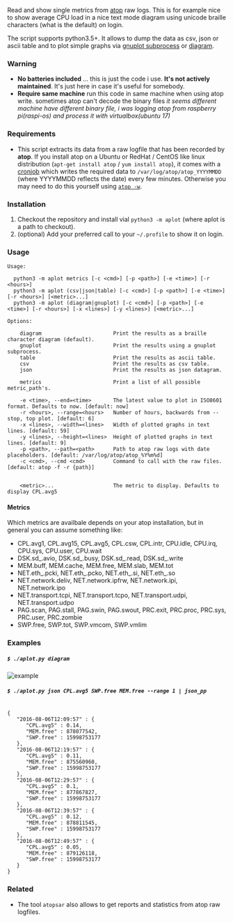 Read and show single metrics from [atop](http://www.atoptool.nl/) raw logs. This is for example nice to show average CPU load in a nice text mode diagram using unicode braille characters (what is the default) on login. 

The script supports python3.5+. It allows to dump the data as csv, json or ascii table and to plot simple graphs via [gnuplot subprocess](http://www.gnuplot.info/) or [diagram](https://github.com/tehmaze/diagram).
 
### Warning

* __No batteries included__ ... this is just the code i use. __It's not actively maintained__. It's just here in case it's useful for somebody.
* __Require same machine__ run this code in same machine when using atop write. sometimes atop can't decode the binary files _it seems different machine have different binary file, i was logging atop from raspberry pi(raspi-os) and process it with virtualbox(ubuntu 17)_
 
### Requirements

* This script extracts its data from a raw logfile that has been recorded by __atop__. If you install atop on a Ubuntu or RedHat / CentOS like linux distribution (`apt-get install atop` / `yum install atop`), it comes with a [cronjob](http://linux.die.net/man/1/crontab) which writes the required data to `/var/log/atop/atop_YYYYMMDD` (where YYYYMMDD reflects the date) every few minutes. Otherwise you may need to do this yourself using [`atop -w`](http://linux.die.net/man/1/atop).

### Installation

1. Checkout the repository and install vial `python3 -m aplot` (where aplot is a path to checkout).
2. (optional) Add your preferred call to your `~/.profile` to show it on login.

### Usage

    Usage:
    
      python3 -m aplot metrics [-c <cmd>] [-p <path>] [-e <time>] [-r <hours>]
      python3 -m aplot (csv|json|table) [-c <cmd>] [-p <path>] [-e <time>] [-r <hours>] [<metric>...]
      python3 -m aplot (diagram|gnuplot) [-c <cmd>] [-p <path>] [-e <time>] [-r <hours>] [-x <lines>] [-y <lines>] [<metric>...]
    
    Options:
    
        diagram                       Print the results as a braille character diagram (default).
        gnuplot                       Print the results using a gnuplot subprocess.
        table                         Print the results as ascii table.
        csv                           Print the results as csv table.
        json                          Print the results as json datagram.
    
        metrics                       Print a list of all possible metric_path's.
    
        -e <time>, --end=<time>       The latest value to plot in ISO8601 format. Defaults to now. [default: now]
        -r <hours>, --range=<hours>   Number of hours, backwards from --stop, top plot. [default: 6]
        -x <lines>, --width=<lines>   Width of plotted graphs in text lines. [default: 59]
        -y <lines>, --height=<lines>  Height of plotted graphs in text lines. [default: 9]
        -p <path>, --path=<path>      Path to atop raw logs with date placeholders. [default: /var/log/atop/atop_%Y%m%d]
        -c <cmd>, --cmd <cmd>         Command to call with the raw files. [default: atop -f -r {path}]
    
    
        <metric>...                   The metric to display. Defaults to display CPL.avg5    

#### Metrics

Which metrics are availbale depends on your atop installation, but in general you can assume something like:
* CPL.avg1, CPL.avg15, CPL.avg5, CPL.csw, CPL.intr, CPU.idle, CPU.irq, CPU.sys, CPU.user, CPU.wait
* DSK.sd_.avio, DSK.sd_.busy, DSK.sd_.read, DSK.sd_.write
* MEM.buff, MEM.cache, MEM.free, MEM.slab, MEM.tot
* NET.eth_.pcki, NET.eth_.pcko, NET.eth_.si, NET.eth_.so
* NET.network.deliv, NET.network.ipfrw, NET.network.ipi, NET.network.ipo
* NET.transport.tcpi, NET.transport.tcpo, NET.transport.udpi, NET.transport.udpo
* PAG.scan, PAG.stall, PAG.swin, PAG.swout, PRC.exit, PRC.proc, PRC.sys, PRC.user, PRC.zombie
* SWP.free, SWP.tot, SWP.vmcom, SWP.vmlim

### Examples

##### `$ ./aplot.py diagram` 
 
  ![example](example.png)


##### `$ ./aplot.py json CPL.avg5 SWP.free MEM.free --range 1 | json_pp`

```

{
   "2016-08-06T12:09:57" : {
      "CPL.avg5" : 0.14,
      "MEM.free" : 878077542,
      "SWP.free" : 15998753177
   },
   "2016-08-06T12:19:57" : {
      "CPL.avg5" : 0.11,
      "MEM.free" : 875560960,
      "SWP.free" : 15998753177
   },
   "2016-08-06T12:29:57" : {
      "CPL.avg5" : 0.1,
      "MEM.free" : 877867827,
      "SWP.free" : 15998753177
   },
   "2016-08-06T12:39:57" : {
      "CPL.avg5" : 0.12,
      "MEM.free" : 878811545,
      "SWP.free" : 15998753177
   },
   "2016-08-06T12:49:57" : {
      "CPL.avg5" : 0.05,
      "MEM.free" : 879126118,
      "SWP.free" : 15998753177
   }
}
```

### Related

* The tool `atopsar` also allows to get reports and statistics from atop raw logfiles.
